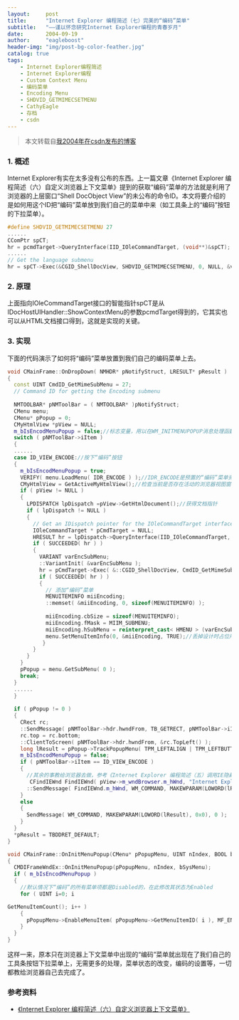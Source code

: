 ```yaml
---
layout:     post
title:      "Internet Explorer 编程简述（七）完美的“编码”菜单"
subtitle:   "——谨以怀念研究Internet Explorer编程的青春岁月"
date:       2004-09-19
author:     "eagleboost"
header-img: "img/post-bg-color-feather.jpg"
catalog: true
tags:
    - Internet Explorer编程简述
    - Internet Explorer编程
    - Custom Context Menu
    - 编码菜单
    - Encoding Menu
    - SHDVID_GETMIMECSETMENU
    - CathyEagle
    - 存档
    - csdn
---
```


> 本文转载自[我2004年在csdn发布的博客](https://blog.csdn.net/CathyEagle/article/details/109886)

### 1. 概述

Internet Explorer有实在太多没有公布的东西。上一篇文章《Internet Explorer 编程简述（六）自定义浏览器上下文菜单》提到的获取“编码”菜单的方法就是利用了浏览器的上层窗口“Shell DocObject View”的未公布的命令ID。本文将要介绍的是如何用这个ID把“编码”菜单放到我们自己的菜单中来（如工具条上的“编码”按钮的下拉菜单）。

```c++
#define SHDVID_GETMIMECSETMENU 27
......
CComPtr spCT;
hr = pcmdTarget->QueryInterface(IID_IOleCommandTarget, (void**)&spCT);
......
// Get the language submenu
hr = spCT->Exec(&CGID_ShellDocView, SHDVID_GETMIMECSETMENU, 0, NULL, &var);
```

### 2. 原理

上面指向IOleCommandTarget接口的智能指针spCT是从IDocHostUIHandler::ShowContextMenu的参数pcmdTarget得到的，它其实也可以从HTML文档接口得到，这就是实现的关键。

### 3. 实现

下面的代码演示了如何将“编码”菜单放置到我们自己的编码菜单上去。

```c++
void CMainFrame::OnDropDown( NMHDR* pNotifyStruct, LRESULT* pResult )
{
  const UINT CmdID_GetMimeSubMenu = 27;
  // Command ID for getting the Encoding submenu
 
  NMTOOLBAR* pNMToolBar = ( NMTOOLBAR* )pNotifyStruct;
  CMenu menu;
  CMenu* pPopup = 0;
  CMyHtmlView *pView = NULL;
  m_bIsEncodMenuPopup = false;//标志变量，用以在WM_INITMENUPOPUP消息处理函数中检查“编码”菜单
  switch ( pNMToolBar->iItem )
  {
  ......  
  case ID_VIEW_ENCODE://按下“编码”按钮
  {
    m_bIsEncodMenuPopup = true;
    VERIFY( menu.LoadMenu( IDR_ENCODE ) );//IDR_ENCODE是预置的“编码”菜单资源，内含任意一项占位用的菜单
    CMyHtmlView = GetActiveMyHtmlView();//检查当前是否存在活动的浏览器视图窗口
    if ( pView != NULL )
    {
      LPDISPATCH lpDispatch =pView->GetHtmlDocument();//获得文档指针
      if ( lpDispatch != NULL )
      {
        // Get an IDispatch pointer for the IOleCommandTarget interface.
        IOleCommandTarget * pCmdTarget = NULL;
        HRESULT hr = lpDispatch->QueryInterface(IID_IOleCommandTarget, (void**)&pCmdTarget);
        if ( SUCCEEDED( hr ) )
        {
          VARIANT varEncSubMenu;
          ::VariantInit( &varEncSubMenu );
          hr = pCmdTarget->Exec( &::CGID_ShellDocView, CmdID_GetMimeSubMenu, OLECMDEXECOPT_DODEFAULT, NULL, &varEncSubMenu );
          if ( SUCCEEDED( hr ) )
          {
            // 添加“编码”菜单
            MENUITEMINFO miiEncoding;
            ::memset( &miiEncoding, 0, sizeof(MENUITEMINFO) );
 
            miiEncoding.cbSize = sizeof(MENUITEMINFO);
            miiEncoding.fMask = MIIM_SUBMENU;
            miiEncoding.hSubMenu = reinterpret_cast< HMENU > (varEncSubMenu.byref);
            menu.SetMenuItemInfo(0, &miiEncoding, TRUE);//丢掉设计时占位用的菜单，替换为“编码”菜单
           }
        }
      }
    }
    pPopup = menu.GetSubMenu( 0 );
    break;
  }
  ......
  }
  
  if ( pPopup != 0 )
  {
    CRect rc;
    ::SendMessage( pNMToolBar->hdr.hwndFrom, TB_GETRECT, pNMToolBar->iItem, ( LPARAM )&rc );
    rc.top = rc.bottom;
    ::ClientToScreen( pNMToolBar->hdr.hwndFrom, &rc.TopLeft() );
    long lResult = pPopup->TrackPopupMenu( TPM_LEFTALIGN | TPM_LEFTBUTTON | TPM_RETURNCMD, rc.left, rc.top, this );
    m_bIsEncodMenuPopup = false;
    if ( pNMToolBar->iItem == ID_VIEW_ENCODE )
    {
      //其余的事教给浏览器去做，参考《Internet Explorer 编程简述（五）调用IE隐藏的命令（中文版）》
       CFindIEWnd FindIEWnd( pView->m_wndBrowser.m_hWnd, "Internet Explorer_Server");
      ::SendMessage( FindIEWnd.m_hWnd, WM_COMMAND, MAKEWPARAM(LOWORD(lResult), 0x0), 0 );
    }
    else
    {
      SendMessage( WM_COMMAND, MAKEWPARAM(LOWORD(lResult), 0x0), 0 );
    }
  }
  *pResult = TBDDRET_DEFAULT;
}

void CMainFrame::OnInitMenuPopup(CMenu* pPopupMenu, UINT nIndex, BOOL bSysMenu)
{
  CMDIFrameWndEx::OnInitMenuPopup(pPopupMenu, nIndex, bSysMenu);
  if ( m_bIsEncodMenuPopup )
  {
    //默认情况下“编码”的所有菜单项都是Disabled的，在此修改其状态为Enabled
    for ( UINT i=0; i

GetMenuItemCount(); i++ )
    {
      pPopupMenu->EnableMenuItem( pPopupMenu->GetMenuItemID( i ), MF_ENABLED | MF_BYCOMMAND );
    }
  }
}
```

这样一来，原本只在浏览器上下文菜单中出现的“编码”菜单就出现在了我们自己的工具条按钮下拉菜单上，无需更多的处理，菜单状态的改变，编码的设置等，一切都教给浏览器自己去完成了。

### 参考资料

+ [《Internet Explorer 编程简述（六）自定义浏览器上下文菜单》](https://eagleboost.com/2004/09/19/Internet-Explorer-%E7%BC%96%E7%A8%8B%E7%AE%80%E8%BF%B0-%E5%85%AD-%E8%87%AA%E5%AE%9A%E4%B9%89%E6%B5%8F%E8%A7%88%E5%99%A8%E4%B8%8A%E4%B8%8B%E6%96%87%E8%8F%9C%E5%8D%95/)